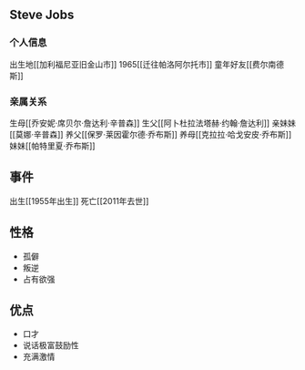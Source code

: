 ## Steve Jobs
### 个人信息
出生地[[加利福尼亚旧金山市]]
1965[[迁往帕洛阿尔托市]]
童年好友[[费尔南德斯]]
### 亲属关系
生母[[乔安妮·席贝尔·詹达利·辛普森]]
生父[[阿卜杜拉法塔赫·约翰·詹达利]]
亲妹妹[[莫娜·辛普森]]
养父[[保罗·莱因霍尔德·乔布斯]]
养母[[克拉拉·哈戈安皮·乔布斯]]
妹妹[[帕特里夏·乔布斯]]

## 事件
出生[[1955年出生]]
死亡[[2011年去世]]

## 性格
- 孤僻
- 叛逆
- 占有欲强

## 优点
- 口才
- 说话极富鼓励性
- 充满激情